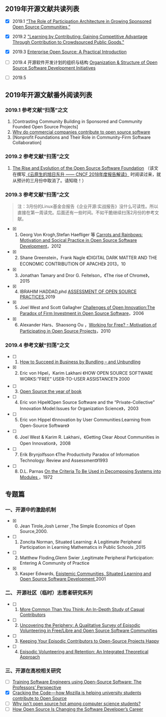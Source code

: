 ## 2019年开源文献共读列表

- [x] 2019.1 [“The Role of Participation Architecture in Growing Sponsored Open Source Communities,”](http://www.joelwest.org/Papers/WestOMahony2008-WP.pdf)

- [x]  2019.2 ["Learning by Contributing: Gaining Competitive Advantage Through Contribution to Crowdsourced Public Goods."](https://papers.ssrn.com/sol3/papers.cfm?abstract_id=3091831) 

- [x] 2019.3  [Enterprise Open Source: A Practical Introduction](https://www.linuxfoundation.org/open-source-management/2018/08/enterprise-open-source-practical-introduction/)

- [ ] 2019.4 开源软件开发计划的组织与结构 [Organization & Structure of Open Source Software Development Initiatives](http://clinic.cyber.harvard.edu/files/2017/03/2017-03_governance-FINAL.pdf)

- [ ] 2019.5

## 2019年开源文献番外阅读列表

### 2019.1 参考文献“扫荡”之文

1. [Contrasting Community Building in Sponsored and Community Founded Open Source Projects]
2. [Why do commercial companies contribute to open source software](https://www.sciencedirect.com/science/article/pii/S026840121100123X)
3. [Nonprofit Foundations and Their Role in Community-Firm Software Collaboration]

### 2019.2 参考文献“扫荡”之文

1. [The Rise and Evolution of the Open Source Software Foundation](https://www.slideshare.net/stephenrwalli/the-rise-and-evolution-of-the-open-source-software-foundation) （该文在撰写[《云原生的旭日东升 —— CNCF 2018年度报告解读》](posts/foundation_introduce/review-cncf-2018-annual-report/) 时阅读过来，就从预计的三月份中取消了。请知晓！）

### 2019.3 参考文献“扫荡”之文

> 注：3月份的Linux基金会报告《企业开源:实战报告》没什么可读性。所以直接在第一周读完。后面还有一些时间。不如干脆继续扫荡2月份的参考文献。

- [x]  1. Georg Von Krogh,Stefan Haefliger 等 [Carrots and Rainbows: Motivation and Socical Practice in Open Source Software Development](https://pdfs.semanticscholar.org/7712/3726f65f8fd88126357c12cad230cc832f41.pdf)，2012
- [x]  2. Shane Greenstein，Frank Nagle 《DIGITAL DARK MATTER AND THE ECONOMIC CONTRIBUTION OF APACHE》 2013，10
- [x]  3. Jonathan Tamary and Dror G. Feitelson，《The rise of Chrome》，2015
- [x]  4. IBRAHIM HADDAD,phd [ASSESSMENT OF OPEN SOURCE PRACTICES](https://www.linuxfoundation.org/wp-content/uploads/2019/03/AssessmentofOpenSourcePractices_Ebook_031119.pdf),2019
- [x]  5. Joel West and Scott Gallagher [Challenges of Open Innovation:The Paradox of Firm Investment in Open Source Software](http://www.joelwest.org/Papers/WestGallagher2006a-WP.pdf)，2006
- [x]  6. Alexander Hars、Shaosong Ou ，[Working for Free? - Motivation of Participating in Open Source Projects]()，2010

### 2019.4 参考文献“扫荡”之文

- [ ] 1. [How to Succeed in Business by Bundling – and Unbundling](https://hbr.org/2014/06/how-to-succeed-in-business-by-bundling-and-unbundling)
- [x] 2. Eric von Hipel，Karim Lakhani 《HOW OPEN SOURCE SOFTWARE WORKS:”FREE” USER-TO-USER ASSISTANCE?》 2000
- [ ] 3. [Open Source the year of book](https://opensource.com/sites/default/files/gated-content/2018_open_source_yearbook.pdf)
- [ ] 4.  Eric von Hipel《Open Source Software and the “Private-Collective” Innovation Model:Issues for Organization Science》，2003
- [ ] 5.  Eric von Hippel 《Innovation by User Communities:Learning from Open-Source Software》
- [ ] 6. Joel West & Karim R. Lakhani，《Getting Clear About Communities in Open Innovation》，2008
- [ ] 7. Erik Brynjolfsson 《The Productivity Paradox of Information Technology: Review and Assessment》1993
- [ ] 8.  D.L. Parnas  [On the Criteria To Be Used in Decomposing Systems into Modules ](https://www.win.tue.nl/~wstomv/edu/2ip30/references/criteria_for_modularization.pdf)，1972


## 专题篇

### 一、开源中的激励机制

- [X] 0. Jean Tirole,Josh Lerner ,The Simple Economics of Open Source,2000.
- [ ] 1. Zoncita Norman, Situated Learning: A Legitimate Peripheral Participation in Learning Mathematics in Public Schools ,2015
- [ ] 2. Matthew Floding,Glenn Swier ,Legitimate Peripheral Participation: Entering A Community of Practice
- [x] 3. Kasper Edwards, [Epistemic Communities, Situated Learning and Open Source Software Development](http://citeseerx.ist.psu.edu/viewdoc/download?doi=10.1.1.24.7873&rep=rep1&type=pdf),2001

### 二、 开源社区（临时）志愿者研究系列

- [ ] 1. [More Common Than You Think: An In-Depth Study of Casual Contributors](https://www.igor.pro.br/publica/papers/saner2016.pdf)
- [ ] 2. [Uncovering the Periphery: A Qualitative Survey of Episodic Volunteering in Free/Libre and Open Source Software Communities](https://ieeexplore.ieee.org/stamp/stamp.jsp?arnumber=8477174)
- [ ] 3. [Keeping Your Episodic Contributors to Open-Source Projects Happy](https://cora.ucc.ie/)
- [ ] 4. [Episodic Volunteering and Retention: An Integrated Theoretical Approach](https://journals.sagepub.com/doi/pdf/10.1177/0899764014558934)

### 三、开源在高校相关研究

- [ ] [Training Software Engineers using Open-Source Software: The Professors’ Perspective](http://gustavopinto.org/lost+found/cseet2017.pdf)
- [x] [Cracking the Code — how Mozilla is helping university students contribute to Open Source](https://medium.com/mozilla-open-innovation/cracking-the-code-how-mozilla-is-helping-university-students-contribute-to-open-source-25fa630d8c5c)
- [ ] [Why isn't open source hot among computer science students?](https://opensource.com/article/17/12/students-and-open-source-3-common-preconceptions)
- [ ] [How Open Source Is Changing the Software Developer’s Career](https://dirkriehle.com/wp-content/uploads/2015/04/r5rie-v3.pdf)
